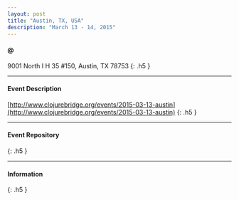 ```yaml
---
layout: post
title: "Austin, TX, USA"
description: "March 13 - 14, 2015"
---
```


#### @

9001 North I H 35 #150, Austin, TX 78753
{: .h5 }

---

#### Event Description

[http://www.clojurebridge.org/events/2015-03-13-austin](http://www.clojurebridge.org/events/2015-03-13-austin)
{: .h5 }

---

#### Event Repository

{: .h5 }

---

#### Information

{: .h5 }